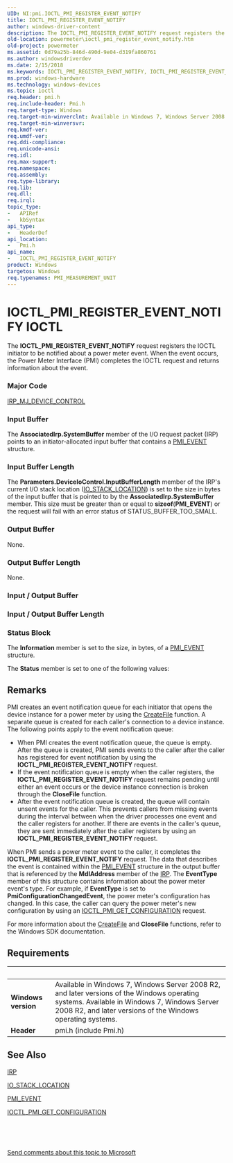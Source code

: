 ```yaml
---
UID: NI:pmi.IOCTL_PMI_REGISTER_EVENT_NOTIFY
title: IOCTL_PMI_REGISTER_EVENT_NOTIFY
author: windows-driver-content
description: The IOCTL_PMI_REGISTER_EVENT_NOTIFY request registers the IOCTL initiator to be notified about a power meter event. When the event occurs, the Power Meter Interface (PMI) completes the IOCTL request and returns information about the event.
old-location: powermeter\ioctl_pmi_register_event_notify.htm
old-project: powermeter
ms.assetid: 0d79a25b-846d-490d-9e04-d319fa860761
ms.author: windowsdriverdev
ms.date: 2/15/2018
ms.keywords: IOCTL_PMI_REGISTER_EVENT_NOTIFY, IOCTL_PMI_REGISTER_EVENT_NOTIFY control code [Power Metering and Budgeting Devices], PowerMeterRef_9132445e-2195-4f6a-933d-0dc858128c4d.xml, pmi/IOCTL_PMI_REGISTER_EVENT_NOTIFY, powermeter.ioctl_pmi_register_event_notify
ms.prod: windows-hardware
ms.technology: windows-devices
ms.topic: ioctl
req.header: pmi.h
req.include-header: Pmi.h
req.target-type: Windows
req.target-min-winverclnt: Available in Windows 7, Windows Server 2008 R2, and later versions of the Windows operating systems.
req.target-min-winversvr: 
req.kmdf-ver: 
req.umdf-ver: 
req.ddi-compliance: 
req.unicode-ansi: 
req.idl: 
req.max-support: 
req.namespace: 
req.assembly: 
req.type-library: 
req.lib: 
req.dll: 
req.irql: 
topic_type:
-	APIRef
-	kbSyntax
api_type:
-	HeaderDef
api_location:
-	Pmi.h
api_name:
-	IOCTL_PMI_REGISTER_EVENT_NOTIFY
product: Windows
targetos: Windows
req.typenames: PMI_MEASUREMENT_UNIT
---
```


# IOCTL_PMI_REGISTER_EVENT_NOTIFY IOCTL
The <b>IOCTL_PMI_REGISTER_EVENT_NOTIFY</b> request registers the IOCTL initiator to be notified about a power meter event. When the event occurs, the Power Meter Interface (PMI) completes the IOCTL request and returns information about the event.

### Major Code
[IRP_MJ_DEVICE_CONTROL](xref:"https://docs.microsoft.com/en-us/windows-hardware/drivers/kernel/irp-mj-device-control")

### Input Buffer
The <b>AssociatedIrp.SystemBuffer</b> member of the I/O request packet (IRP) points to an initiator-allocated input buffer that contains a <a href="..\pmi\ns-pmi-_pmi_event.md">PMI_EVENT</a> structure.

### Input Buffer Length
The <b>Parameters.DeviceIoControl.InputBufferLength</b> member of the IRP's current I/O stack location (<a href="..\wdm\ns-wdm-_io_stack_location.md">IO_STACK_LOCATION</a>) is set to the size in bytes of the input buffer that is pointed to by the <b>AssociatedIrp.SystemBuffer</b> member. This size must be greater than or equal to <b>sizeof</b>(<b>PMI_EVENT</b>) or the request will fail with an error status of STATUS_BUFFER_TOO_SMALL.

### Output Buffer
None.

### Output Buffer Length
None.

### Input / Output Buffer
<text></text>

### Input / Output Buffer Length
<text></text>

### Status Block
The <b>Information</b> member is set to the size, in bytes, of a <a href="..\pmi\ns-pmi-_pmi_event.md">PMI_EVENT</a> structure.

The <b>Status</b> member is set to one of the following values:

## Remarks
PMI creates an event notification queue for each initiator that opens the device instance for a power meter by using the <a href="https://msdn.microsoft.com/80a96083-4de9-4422-9705-b8ad2b6cbd1b">CreateFile</a> function. A separate queue is created for each caller's connection to a device instance. The following points apply to the event notification queue:

<ul>
<li>
When PMI creates the event notification queue, the queue is empty. After the queue is created, PMI sends events to the caller after the caller has registered for event notification by using the <b>IOCTL_PMI_REGISTER_EVENT_NOTIFY</b> request. 

</li>
<li>
If the event notification queue is empty when the caller registers, the <b>IOCTL_PMI_REGISTER_EVENT_NOTIFY</b> request remains pending until either an event occurs or the device instance connection is broken through the <b>CloseFile</b> function.

</li>
<li>
After the event notification queue is created, the queue will contain unsent events for the caller. This prevents callers from missing events during the interval between when the driver processes one event and the caller registers for another. If there are events in the caller's queue, they are sent immediately after the caller registers by using an <b>IOCTL_PMI_REGISTER_EVENT_NOTIFY</b> request.

</li>
</ul>
When PMI sends a power meter event to the caller, it completes the <b>IOCTL_PMI_REGISTER_EVENT_NOTIFY</b> request. The data that describes the event is contained within the <a href="..\pmi\ns-pmi-_pmi_event.md">PMI_EVENT</a> structure in the output buffer that is referenced by the <b>MdlAddress</b> member of the <a href="..\wdm\ns-wdm-_irp.md">IRP</a>. The <b>EventType </b>member of this structure contains information about the power meter event's type. For example, if <b>EventType</b> is set to <b>PmiConfigurationChangedEvent</b>, the power meter's configuration has changed. In this case, the caller can query the power meter's new configuration by using an <a href="..\pmi\ni-pmi-ioctl_pmi_get_configuration.md">IOCTL_PMI_GET_CONFIGURATION</a> request.

For more information about the <a href="https://msdn.microsoft.com/80a96083-4de9-4422-9705-b8ad2b6cbd1b">CreateFile</a> and <b>CloseFile</b> functions, refer to the Windows SDK documentation.

## Requirements
| &nbsp; | &nbsp; |
| ---- |:---- |
| **Windows version** | Available in Windows 7, Windows Server 2008 R2, and later versions of the Windows operating systems. Available in Windows 7, Windows Server 2008 R2, and later versions of the Windows operating systems. |
| **Header** | pmi.h (include Pmi.h) |

## See Also

<a href="..\wdm\ns-wdm-_irp.md">IRP</a>



<a href="..\wdm\ns-wdm-_io_stack_location.md">IO_STACK_LOCATION</a>



<a href="..\pmi\ns-pmi-_pmi_event.md">PMI_EVENT</a>



<a href="..\pmi\ni-pmi-ioctl_pmi_get_configuration.md">IOCTL_PMI_GET_CONFIGURATION</a>



 

 

<a href="mailto:wsddocfb@microsoft.com?subject=Documentation%20feedback [powermeter\powermeter]:%20IOCTL_PMI_REGISTER_EVENT_NOTIFY control code%20 RELEASE:%20(2/15/2018)&amp;body=%0A%0APRIVACY STATEMENT%0A%0AWe use your feedback to improve the documentation. We don't use your email address for any other purpose, and we'll remove your email address from our system after the issue that you're reporting is fixed. While we're working to fix this issue, we might send you an email message to ask for more info. Later, we might also send you an email message to let you know that we've addressed your feedback.%0A%0AFor more info about Microsoft's privacy policy, see http://privacy.microsoft.com/en-us/default.aspx." title="Send comments about this topic to Microsoft">Send comments about this topic to Microsoft</a>